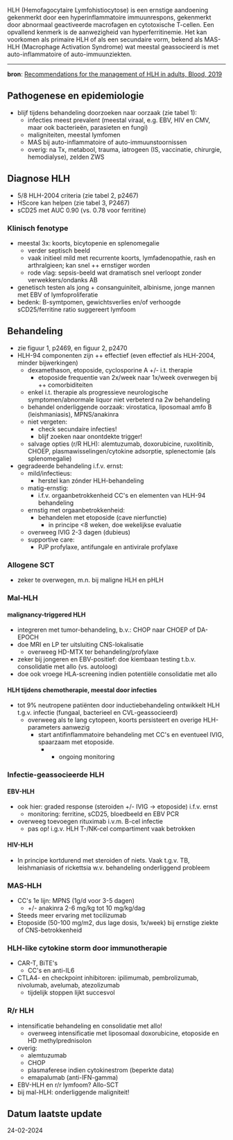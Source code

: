 HLH (Hemofagocytaire Lymfohistiocytose) is een ernstige aandoening gekenmerkt door een hyperinflammatoire immuunrespons, gekenmerkt door abnormaal geactiveerde macrofagen en cytotoxische T-cellen. Een opvallend kenmerk is de aanwezigheid van hyperferritinemie. Het kan voorkomen als primaire HLH of als een secundaire vorm, bekend als MAS-HLH (Macrophage Activation Syndrome) wat meestal geassocieerd is met auto-inflammatoire of auto-immuunziekten.
___
**bron**: [Recommendations for the management of HLH in adults, Blood, 2019](https://ashpublications.org/blood/article/133/23/2465/273833/Recommendations-for-the-management-of)
## Pathogenese en epidemiologie
- blijf tijdens behandeling doorzoeken naar oorzaak (zie tabel 1):
	- infecties meest prevalent (meestal viraal, e.g. EBV, HIV en CMV, maar ook bacterieën, parasieten en fungi)
	- maligniteiten, meestal lymfomen
	- MAS bij auto-inflammatoire of auto-immuunstoornissen
	- overig: na Tx, metabool, trauma, iatrogeen (IS, vaccinatie, chirurgie, hemodialyse), zelden ZWS
## Diagnose HLH
- 5/8 HLH-2004 criteria (zie tabel 2, p2467)
- HScore kan helpen (zie tabel 3, P2467)
- sCD25 met AUC 0.90 (vs. 0.78 voor ferritine)
### Klinisch fenotype
- meestal 3x: koorts, bicytopenie en splenomegalie 
	- verder septisch beeld
	- vaak initieel mild met recurrente koorts, lymfadenopathie, rash en arthralgieen; kan snel ++ ernstiger worden
	- rode vlag: sepsis-beeld wat dramatisch snel verloopt zonder verwekkers/ondanks AB
- genetisch testen als jong + consanguiniteit, albinisme, jonge mannen met EBV of lymfoproliferatie
- bedenk: B-symtpomen, gewichtsverlies en/of verhoogde sCD25/ferritine ratio suggereert lymfoom
## Behandeling
- zie figuur 1, p2469, en figuur 2, p2470
- HLH-94 componenten zijn ++ effectief (even effectief als HLH-2004, minder bijwerkingen)
	- dexamethason, etoposide, cyclosporine A +/- i.t. therapie
		- etoposide frequentie van 2x/week naar 1x/week overwegen bij ++ comorbiditeiten
	- enkel i.t. therapie als progressieve neurologische symptomen/abnormale liquor niet verbeterd na 2w behandeling
	- behandel onderliggende oorzaak: virostatica, liposomaal amfo B (leishmaniasis), MPNS/anakinra
	- niet vergeten:
		- check secundaire infecties!
		- blijf zoeken naar onontdekte trigger!
	- salvage opties (r/R HLH): alemtuzumab, doxorubicine, ruxolitinib, CHOEP, plasmawisselingen/cytokine adsorptie, splenectomie (als splenomegalie)
- gegradeerde behandeling i.f.v. ernst:
	- mild/infectieus: 
		- herstel kan zónder HLH-behandeling
	- matig-ernstig: 
		- i.f.v. orgaanbetrokkenheid CC's en elementen van HLH-94 behandeling
	- ernstig met orgaanbetrokkenheid: 
		- behandelen met etoposide (cave nierfunctie)
			- in principe <8 weken, doe wekelijkse evaluatie
	- overweeg IVIG 2-3 dagen (dubieus)
	- supportive care:
		- PJP profylaxe, antifungale en antivirale profylaxe
### Allogene SCT
- zeker te overwegen, m.n. bij maligne HLH en pHLH
### Mal-HLH
#### malignancy-triggered HLH
- integreren met tumor-behandeling, b.v.: CHOP naar CHOEP of DA-EPOCH
- doe MRI en LP ter uitsluiting CNS-lokalisatie
	- overweeg HD-MTX ter behandeling/profylaxe
- zeker bij jongeren en EBV-positief: doe kiembaan testing t.b.v. consolidatie met allo (vs. autoloog)
- doe ook vroege HLA-screening indien potentiële consolidatie met allo
#### HLH tijdens chemotherapie, meestal door infecties
- tot 9% neutropene patiënten door inductiebehandeling ontwikkelt HLH t.g.v. infectie (fungaal, bacterieel en CVL-geassocieerd)
	- overweeg als te lang cytopeen, koorts persisteert en overige HLH-parameters aanwezig
		- start antifinflammatoire behandeling met CC's en eventueel IVIG, spaarzaam met etoposide.
			- + ongoing monitoring
### Infectie-geassocieerde HLH
#### EBV-HLH
- ook hier: graded response (steroiden +/- IVIG -> etoposide) i.f.v. ernst
	- monitoring: ferritine, sCD25, bloedbeeld en EBV PCR
- overweeg toevoegen rituximab i.v.m. B-cel infectie
	- pas op! i.g.v. HLH T-/NK-cel compartiment vaak betrokken
#### HIV-HLH
- In principe kortdurend met steroiden of niets. Vaak t.g.v. TB, leishmaniasis of rickettsia w.v. behandeling onderliggend probleem
### MAS-HLH
- CC's 1e lijn: MPNS (1g/d voor 3-5 dagen)
	- +/- anakinra 2-6 mg/kg tot 10 mg/kg/dag
- Steeds meer ervaring met tocilizumab
- Etoposide (50-100 mg/m2, dus lage dosis, 1x/week) bij ernstige ziekte of CNS-betrokkenheid
### HLH-like cytokine storm door immunotherapie
- CAR-T, BiTE's
	- CC's en anti-IL6
- CTLA4- en checkpoint inhibitoren: ipilimumab, pembrolizumab, nivolumab, avelumab, atezolizumab
	- tijdelijk stoppen lijkt succesvol
### R/r HLH
- intensificatie behandeling en consolidatie met allo!
	- overweeg intensificatie met liposomaal doxorubicine, etoposide en HD methylprednisolon
- overig:
	- alemtuzumab
	- CHOP
	- plasmaferese indien cytokinestrom (beperkte data)
	- emapalumab (anti-IFN-gamma)
- EBV-HLH en r/r lymfoom? Allo-SCT
- bij mal-HLH: onderliggende maligniteit!
## Datum laatste update
24-02-2024